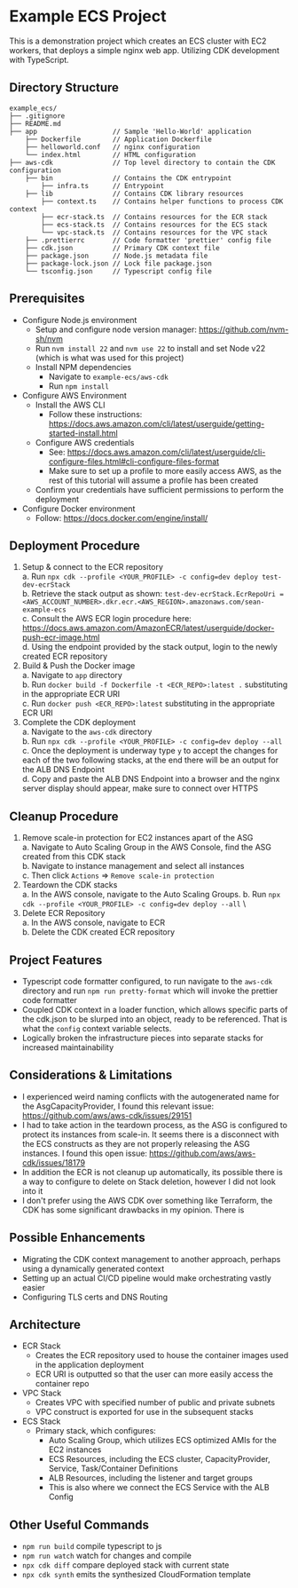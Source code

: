 # Example ECS Project #

This is a demonstration project which creates an ECS cluster with EC2 workers, that deploys a simple nginx web app. Utilizing CDK development with TypeScript.

## Directory Structure ##
```
example_ecs/
├── .gitignore
├── README.md
├── app                   // Sample 'Hello-World' application
    ├── Dockerfile        // Application Dockerfile
    ├── helloworld.conf   // nginx configuration
    └── index.html        // HTML configuration
├── aws-cdk               // Top level directory to contain the CDK configuration
    ├── bin               // Contains the CDK entrypoint
        ├── infra.ts      // Entrypoint
    ├── lib               // Contains CDK library resources
        ├── context.ts    // Contains helper functions to process CDK context
        ├── ecr-stack.ts  // Contains resources for the ECR stack
        ├── ecs-stack.ts  // Contains resources for the ECS stack
        └── vpc-stack.ts  // Contains resources for the VPC stack
    ├── .prettierrc       // Code formatter 'prettier' config file
    ├── cdk.json          // Primary CDK context file
    ├── package.json      // Node.js metadata file
    ├── package-lock.json // Lock file package.json
    └── tsconfig.json     // Typescript config file
```
## Prerequisites ##
* Configure Node.js environment
  * Setup and configure node version manager: https://github.com/nvm-sh/nvm
  * Run `nvm install 22` and `nvm use 22` to install and set Node v22 (which is what was used for this project)
  * Install NPM dependencies
    * Navigate to `example-ecs/aws-cdk`
    * Run `npm install`
* Configure AWS Environment 
  * Install the AWS CLI
    * Follow these instructions: https://docs.aws.amazon.com/cli/latest/userguide/getting-started-install.html
  * Configure AWS credentials
    * See: https://docs.aws.amazon.com/cli/latest/userguide/cli-configure-files.html#cli-configure-files-format
    * Make sure to set up a profile to more easily access AWS, as the rest of this tutorial will assume a profile has been created
  * Confirm your credentials have sufficient permissions to perform the deployment 
* Configure Docker environment
  * Follow: https://docs.docker.com/engine/install/

## Deployment Procedure ##
1. Setup & connect to the ECR repository \
  a. Run `npx cdk --profile <YOUR_PROFILE> -c config=dev deploy test-dev-ecrStack` \
  b. Retrieve the stack output as shown: `test-dev-ecrStack.EcrRepoUri = <AWS_ACCOUNT_NUMBER>.dkr.ecr.<AWS_REGION>.amazonaws.com/sean-example-ecs` \
  c. Consult the AWS ECR login procedure here: https://docs.aws.amazon.com/AmazonECR/latest/userguide/docker-push-ecr-image.html \
  d. Using the endpoint provided by the stack output, login to the newly created ECR repository
2. Build & Push the Docker image \
  a. Navigate to `app` directory \
  b. Run `docker build -f Dockerfile -t <ECR_REPO>:latest .` substituting in the appropriate ECR URI \
  c. Run `docker push <ECR_REPO>:latest` substituting in the appropriate ECR URI
3. Complete the CDK deployment \
  a. Navigate to the `aws-cdk` directory \
  b. Run `npx cdk --profile <YOUR_PROFILE> -c config=dev deploy --all` \
  c. Once the deployment is underway type `y` to accept the changes for each of the two following stacks, at the end there will be an output for the ALB DNS Endpoint \
  d. Copy and paste the ALB DNS Endpoint into a browser and the nginx server display should appear, make sure to connect over HTTPS

## Cleanup Procedure ##
1. Remove scale-in protection for EC2 instances apart of the ASG \
  a. Navigate to Auto Scaling Group in the AWS Console, find the ASG created from this CDK stack \
  b. Navigate to instance management and select all instances \
  c. Then click `Actions` => `Remove scale-in protection`
2. Teardown the CDK stacks \
  a. In the AWS console, navigate to the Auto Scaling Groups. 
  b. Run `npx cdk --profile <YOUR_PROFILE> -c config=dev deploy --all` \
3. Delete ECR Repository \
  a. In the AWS console, navigate to ECR \
  b. Delete the CDK created ECR repository 

## Project Features ##
* Typescript code formatter configured, to run navigate to the `aws-cdk` directory and run `npm run pretty-format` which will invoke the prettier code formatter
* Coupled CDK context in a loader function, which allows specific parts of the cdk.json to be slurped into an object, ready to be referenced. That is what the `config` context variable selects.
* Logically broken the infrastructure pieces into separate stacks for increased maintainability

## Considerations & Limitations ##
* I experienced weird naming conflicts with the autogenerated name for the AsgCapacityProvider, I found this relevant issue: https://github.com/aws/aws-cdk/issues/29151
* I had to take action in the teardown process, as the ASG is configured to protect its instances from scale-in. It seems there is a disconnect with the ECS constructs as they are not properly releasing the ASG instances. I found this open issue: https://github.com/aws/aws-cdk/issues/18179
* In addition the ECR is not cleanup up automatically, its possible there is a way to configure to delete on Stack deletion, however I did not look into it
* I don't prefer using the AWS CDK over something like Terraform, the CDK has some significant drawbacks in my opinion. There is 

## Possible Enhancements ##
* Migrating the CDK context management to another approach, perhaps using a dynamically generated context
* Setting up an actual CI/CD pipeline would make orchestrating vastly easier
* Configuring TLS certs and DNS Routing

## Architecture ##
* ECR Stack
  * Creates the ECR repository used to house the container images used in the application deployment
  * ECR URI is outputted so that the user can more easily access the container repo
* VPC Stack
  * Creates VPC with specified number of public and private subnets
  * VPC construct is exported for use in the subsequent stacks
* ECS Stack
  * Primary stack, which configures:
    * Auto Scaling Group, which utilizes ECS optimized AMIs for the EC2 instances
    * ECS Resources, including the ECS cluster, CapacityProvider, Service, Task/Container Definitions
    * ALB Resources, including the listener and target groups
    * This is also where we connect the ECS Service with the ALB Config

## Other Useful Commands ##
* `npm run build`   compile typescript to js
* `npm run watch`   watch for changes and compile
* `npx cdk diff`    compare deployed stack with current state
* `npx cdk synth`   emits the synthesized CloudFormation template
